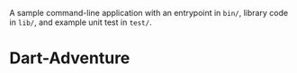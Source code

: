 A sample command-line application with an entrypoint in `bin/`, library code
in `lib/`, and example unit test in `test/`.
# Dart-Adventure

